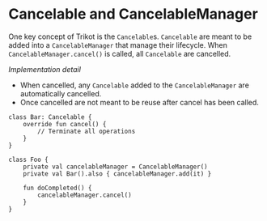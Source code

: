 # Cancelable and CancelableManager

One key concept of Trikot is the `Cancelable`s.  `Cancelable` are meant to be added into a `CancelableManager` that manage their lifecycle. When `CancelableManager.cancel()` is called, all `Cancelable`  are cancelled.

*Implementation detail*
* When cancelled, any `Cancelable` added  to the `CancelableManager` are automatically cancelled.
* Once cancelled are not meant to be reuse after cancel has been called.


```
class Bar: Cancelable {
	override fun cancel() {
		// Terminate all operations
	}
}

class Foo {
	private val cancelableManager = CancelableManager()
	private val Bar().also { cancelableManager.add(it) }

	fun doCompleted() {
		cancelableManager.cancel()
	}
}
```
